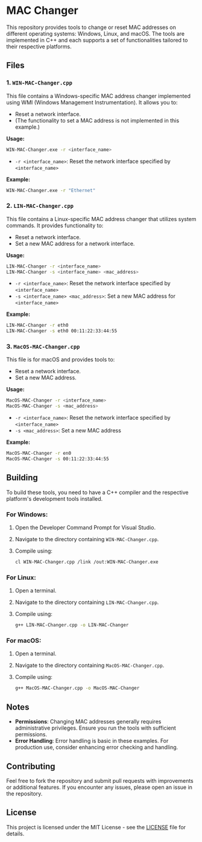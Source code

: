# MAC Changer

This repository provides tools to change or reset MAC addresses on different operating systems: Windows, Linux, and macOS. The tools are implemented in C++ and each supports a set of functionalities tailored to their respective platforms.

## Files

### 1. `WIN-MAC-Changer.cpp`

This file contains a Windows-specific MAC address changer implemented using WMI (Windows Management Instrumentation). It allows you to:

- Reset a network interface.
- (The functionality to set a MAC address is not implemented in this example.)

**Usage:**

```bash
WIN-MAC-Changer.exe -r <interface_name>
```

- `-r <interface_name>`: Reset the network interface specified by `<interface_name>`

**Example:**

```bash
WIN-MAC-Changer.exe -r "Ethernet"
```

### 2. `LIN-MAC-Changer.cpp`

This file contains a Linux-specific MAC address changer that utilizes system commands. It provides functionality to:

- Reset a network interface.
- Set a new MAC address for a network interface.

**Usage:**

```bash
LIN-MAC-Changer -r <interface_name>
LIN-MAC-Changer -s <interface_name> <mac_address>
```

- `-r <interface_name>`: Reset the network interface specified by `<interface_name>`
- `-s <interface_name> <mac_address>`: Set a new MAC address for `<interface_name>`

**Example:**

```bash
LIN-MAC-Changer -r eth0
LIN-MAC-Changer -s eth0 00:11:22:33:44:55
```

### 3. `MacOS-MAC-Changer.cpp`

This file is for macOS and provides tools to:

- Reset a network interface.
- Set a new MAC address.

**Usage:**

```bash
MacOS-MAC-Changer -r <interface_name>
MacOS-MAC-Changer -s <mac_address>
```

- `-r <interface_name>`: Reset the network interface specified by `<interface_name>`
- `-s <mac_address>`: Set a new MAC address

**Example:**

```bash
MacOS-MAC-Changer -r en0
MacOS-MAC-Changer -s 00:11:22:33:44:55
```

## Building

To build these tools, you need to have a C++ compiler and the respective platform's development tools installed.

### For Windows:

1. Open the Developer Command Prompt for Visual Studio.
2. Navigate to the directory containing `WIN-MAC-Changer.cpp`.
3. Compile using:

   ```bash
   cl WIN-MAC-Changer.cpp /link /out:WIN-MAC-Changer.exe
   ```

### For Linux:

1. Open a terminal.
2. Navigate to the directory containing `LIN-MAC-Changer.cpp`.
3. Compile using:

   ```bash
   g++ LIN-MAC-Changer.cpp -o LIN-MAC-Changer
   ```

### For macOS:

1. Open a terminal.
2. Navigate to the directory containing `MacOS-MAC-Changer.cpp`.
3. Compile using:

   ```bash
   g++ MacOS-MAC-Changer.cpp -o MacOS-MAC-Changer
   ```

## Notes

- **Permissions**: Changing MAC addresses generally requires administrative privileges. Ensure you run the tools with sufficient permissions.
- **Error Handling**: Error handling is basic in these examples. For production use, consider enhancing error checking and handling.

## Contributing

Feel free to fork the repository and submit pull requests with improvements or additional features. If you encounter any issues, please open an issue in the repository.

## License

This project is licensed under the MIT License - see the [LICENSE](LICENSE) file for details.
